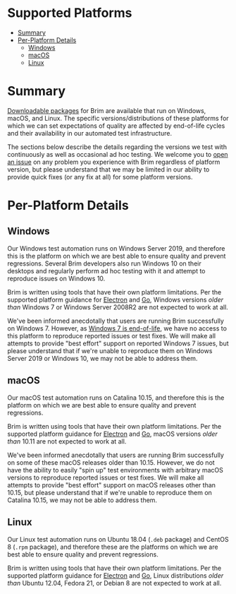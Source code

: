 # Supported Platforms

- [Summary](#summary)
- [Per-Platform Details](#per-platform-details)
  * [Windows](#windows)
  * [macOS](#macos)
  * [Linux](#linux)

# Summary

[Downloadable packages](https://www.brimsecurity.com/download/) for Brim are
available that run on Windows, macOS, and Linux. The specific
versions/distributions of these platforms for which we can set expectations of
quality are affected by end-of-life cycles and their availability in our
automated test infrastructure.

The sections below describe the details regarding the versions we test with
continuously as well as occasional ad hoc testing. We welcome you to
[open an issue](Troubleshooting#opening-an-issue) on any problem you
experience with Brim regardless of platform version, but please understand
that we may be limited in our ability to provide quick fixes (or any fix at
all) for some platform versions.

# Per-Platform Details

## Windows

Our Windows test automation runs on Windows Server 2019, and therefore this is
the platform on which we are best able to ensure quality and prevent
regressions. Several Brim developers also run Windows 10 on their desktops
and regularly perform ad hoc testing with it and attempt to reproduce issues on
Windows 10.

Brim is written using tools that have their own platform limitations. Per the
supported platform guidance for [Electron](https://www.electronjs.org/docs/tutorial/support#supported-platforms)
and [Go](https://golang.org/doc/install#requirements), Windows versions
_older_ _than_ Windows 7 or Windows Server 2008R2 are not expected to work at
all.

We've been informed anecdotally that users are running Brim successfully on
Windows 7. However, as [Windows 7 is end-of-life](https://support.microsoft.com/en-us/help/4057281/windows-7-support-ended-on-january-14-2020),
we have no access to this platform to reproduce reported issues or test fixes.
We will make all attempts to provide  "best effort" support on reported Windows
7 issues, but please understand that if we're unable to reproduce them on
Windows Server 2019 or Windows 10, we may not be able to address them.

## macOS

Our macOS test automation runs on Catalina 10.15, and therefore this is
the platform on which we are best able to ensure quality and prevent
regressions.

Brim is written using tools that have their own platform limitations. Per the
supported platform guidance for [Electron](https://www.electronjs.org/docs/tutorial/support#supported-platforms) 
and [Go](https://golang.org/doc/install#requirements), macOS versions _older_
_than_ 10.11 are not expected to work at all.

We've been informed anecdotally that users are running Brim successfully on
some of these macOS releases older than 10.15. However, we do not have the
ability to easily "spin up" test environments with arbitrary macOS versions to
reproduce reported issues or test fixes. We will make all attempts to provide
"best effort" support on macOS releases other than 10.15, but please understand
that if we're unable to reproduce them on Catalina 10.15, we may not be able
to address them.

## Linux

Our Linux test automation runs on Ubuntu 18.04 (`.deb` package) and
CentOS 8 (`.rpm` package), and therefore these are the platforms on which
we are best able to ensure quality and prevent regressions.

Brim is written using tools that have their own platform limitations. Per the
supported platform guidance for [Electron](https://www.electronjs.org/docs/tutorial/support#supported-platforms)
and [Go](https://golang.org/doc/install#requirements), Linux distributions
_older_ _than_ Ubuntu 12.04, Fedora 21, or Debian 8 are not expected to work
at all.
